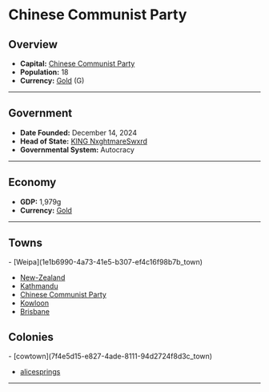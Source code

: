 <!--UNDEDITED FILE, remove this entire line if this file has been edited!-->
# <!--NAME-->Chinese Communist Party<!--NAME-->

## Overview

- **Capital:** <!--CAPITAL_LINK-->[Chinese Communist Party](c1e011b8-57c7-477f-8260-7fe57baee3aa_town)<!--CAPITAL_LINK-->
- **Population:** <!--POPULATION-->18<!--POPULATION-->
- **Currency:** <!--CURRENCY_LINK-->[Gold](Gold_currency)<!--CURRENCY_LINK--> (<!--CURRENCY_ABV-->G<!--CURRENCY_ABV-->)

---

## Government

- **Date Founded:** <!--FOUNDED-->December 14, 2024<!--FOUNDED-->
- **Head of State:** <!--LEADER_TITLE_LINK-->[KING NxghtmareSwxrd](NxghtmareSwxrd_user)<!--LEADER_TITLE_LINK-->
- **Governmental System:** <!--GOVERNMENT-->Autocracy<!--GOVERNMENT-->

---

## Economy

- **GDP:** <!--GDP-->1,979g<!--GDP-->
- **Currency:** <!--CURRENCY_LINK-->[Gold](Gold_currency)<!--CURRENCY_LINK-->

---

## Towns

<!--TOWNS-->- [Weipa](1e1b6990-4a73-41e5-b307-ef4c16f98b7b_town)
- [New-Zealand](3d7dd423-41f2-4e8b-b7a9-fd3da6192ddd_town)
- [Kathmandu](788fa7ad-d44d-496f-856a-6f65991afa14_town)
- [Chinese Communist Party](c1e011b8-57c7-477f-8260-7fe57baee3aa_town)
- [Kowloon](19494718-3fbf-4834-ad2d-046cc083006e_town)
- [Brisbane](c5381724-cef5-4b74-8601-f83f370c8e85_town)<!--TOWNS-->

## Colonies

<!--COLONIES-->- [cowtown](7f4e5d15-e827-4ade-8111-94d2724f8d3c_town)
- [alicesprings](761a8e2a-c148-4130-acd0-d09d06425c8a_town)<!--COLONIES-->

---